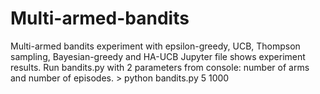 # Multi-armed-bandits
Multi-armed bandits experiment with epsilon-greedy, UCB, Thompson sampling, Bayesian-greedy and HA-UCB
Jupyter file shows experiment results.
Run bandits.py with 2 parameters from console: number of arms and number of episodes.
  \> python bandits.py 5 1000
